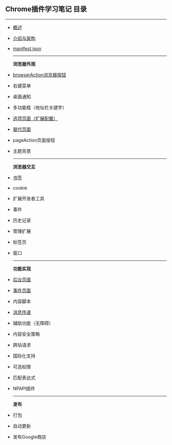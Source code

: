 ## Chrome插件学习笔记  目录
---

+ [概述](./conception.md)

+ [介绍与架构](./architecture.md)

+ [manifest.json](./no1.md)

  ---

  **浏览器外观**

+ [browserAction浏览器按钮](./no2.md)

+ 右键菜单

+ 桌面通知

+ 多功能框（地址栏关键字）

+ [选项页面（扩展配置）](./no6.md)

+ [替代页面](./no7.md)

+ pageAction页面按钮

+ 主题背景

  ---

  **浏览器交互**

+ [书签](./no10.md)

+ cookie

+ 扩展开发者工具

+ 事件

+ 历史记录

+ 管理扩展

+ 标签页

+ 窗口

  ---

  **功能实现**

+ [后台页面](./no18.md)

+ [事件页面](./no19.md)

+ 内容脚本

+ [消息传递](./no21.md)

+ 辅助功能（无障碍）

+ 内容安全策略

+ 跨站请求

+ 国际化支持

+ 可选权限

+ 匹配表达式

+ NPAPI插件

  ---

  **发布**

+ 打包

+ 自动更新

+ 发布Google商店

